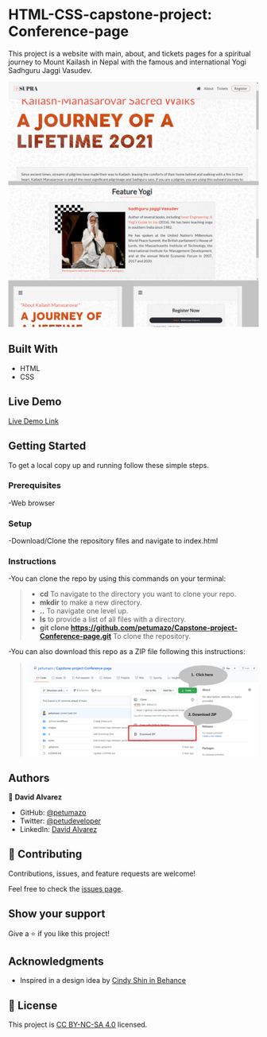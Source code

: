# HTML-CSS-capstone-project: Conference-page

This project is a website with main, about, and tickets pages for a spiritual journey to Mount Kailash in Nepal with the famous and international Yogi Sadhguru Jaggi Vasudev.

![screenshot](images/project-screenshot.png)


## Built With

- HTML
- CSS


## Live Demo

[Live Demo Link](https://petumazo.github.io/Capstone-project-Conference-page/)


## Getting Started

To get a local copy up and running follow these simple steps.

### Prerequisites

-Web browser

### Setup

-Download/Clone the repository files and navigate to index.html

### Instructions
-You can clone the repo by using this commands on your terminal: 
> - **cd** To navigate to the directory you want to clone your repo.
> - **mkdir** to make a new directory.
> - **..** To navigate one level up. 
> - **ls** to provide a list of all files with a directory.
> - **git clone https://github.com/petumazo/Capstone-project-Conference-page.git** To clone the repository.

-You can also download this repo as a ZIP file following this instructions:
>![screenshot](images/download-instructions.png)


## Authors

👤 **David Alvarez**

- GitHub: [@petumazo](https://github.com/petumazo)
- Twitter: [@petudeveloper](https://twitter.com/petudeveloper)
- LinkedIn: [David Alvarez](https://www.linkedin.com/in/david-alvarez-mazzo-777712143/)


## 🤝 Contributing

Contributions, issues, and feature requests are welcome!

Feel free to check the [issues page](https://github.com/petumazo/Capstone-project-Conference-page/issues).


## Show your support

Give a ⭐️ if you like this project!


## Acknowledgments

- Inspired in a design idea by [Cindy Shin in Behance](https://www.behance.net/gallery/29845175/CC-Global-Summit-2015)


## 📝 License

This project is [CC BY-NC-SA 4.0](LICENSE.md) licensed.
